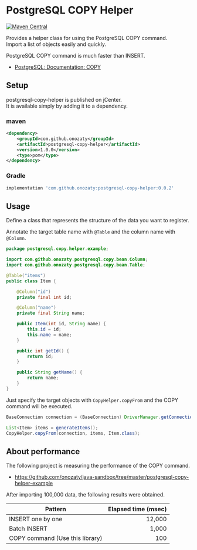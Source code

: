 # PostgreSQL COPY Helper

[![Maven Central](https://maven-badges.herokuapp.com/maven-central/com.github.onozaty/postgresql-copy-helper/badge.svg)](https://maven-badges.herokuapp.com/maven-central/com.github.onozaty/postgresql-copy-helper)

Provides a helper class for using the PostgreSQL COPY command.  
Import a list of objects easily and quickly.

PostgreSQL COPY command is much faster than INSERT.

* [PostgreSQL: Documentation: COPY](https://www.postgresql.org/docs/current/sql-copy.html)

## Setup

postgresql-copy-helper is published on jCenter.  
It is available simply by adding it to a dependency.

### maven

```xml
<dependency>
	<groupId>com.github.onozaty</groupId>
	<artifactId>postgresql-copy-helper</artifactId>
	<version>1.0.0</version>
	<type>pom</type>
</dependency>
```

### Gradle

```groovy
implementation 'com.github.onozaty:postgresql-copy-helper:0.0.2'
```

## Usage

Define a class that represents the structure of the data you want to register.

Annotate the target table name with `@Table` and the column name with `@Column`.

```java
package postgresql.copy.helper.example;

import com.github.onozaty.postgresql.copy.bean.Column;
import com.github.onozaty.postgresql.copy.bean.Table;

@Table("items")
public class Item {

    @Column("id")
    private final int id;

    @Column("name")
    private final String name;

    public Item(int id, String name) {
        this.id = id;
        this.name = name;
    }

    public int getId() {
        return id;
    }

    public String getName() {
        return name;
    }
}
```

Just specify the target objects with `CopyHelper.copyFrom` and the COPY command will be executed.

```java
BaseConnection connection = (BaseConnection) DriverManager.getConnection(DATABASE_URL, DATABASE_USER, DATABASE_PASSWORD);

List<Item> items = generateItems();
CopyHelper.copyFrom(connection, items, Item.class);
```

## About performance

The following project is measuring the performance of the COPY command.

* https://github.com/onozaty/java-sandbox/tree/master/postgresql-copy-helper-example

After importing 100,000 data, the following results were obtained.

| Pattern | Elapsed time (msec) |
|---------|----------:|
| INSERT one by one | 12,000 |
| Batch INSERT | 1,000 |
| COPY command (Use this library) | 100 |

